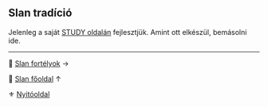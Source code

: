 ## Slan tradíció

Jelenleg a saját [STUDY oldalán](https://github.com/kaktusztea/szilankrpg/wiki/STUDY.slan) fejlesztjük. Amint ott elkészül, bemásolni ide.

---

🔗 [Slan fortélyok](046_slan_fortelyok.md) →

🔗 [Slan főoldal](120_slan.md) ↑

⚜️ [Nyitóoldal](start.md#12-slan-miszt%C3%A9rium)
